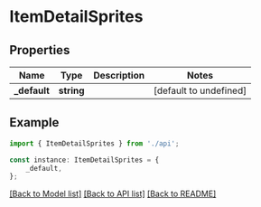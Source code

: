 # ItemDetailSprites


## Properties

Name | Type | Description | Notes
------------ | ------------- | ------------- | -------------
**_default** | **string** |  | [default to undefined]

## Example

```typescript
import { ItemDetailSprites } from './api';

const instance: ItemDetailSprites = {
    _default,
};
```

[[Back to Model list]](../README.md#documentation-for-models) [[Back to API list]](../README.md#documentation-for-api-endpoints) [[Back to README]](../README.md)
